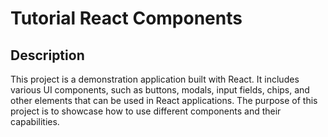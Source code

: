 # Tutorial React Components

## Description

This project is a demonstration application built with React. It includes
various UI components, such as buttons, modals, input fields, chips, and other
elements that can be used in React applications. The purpose of this project is
to showcase how to use different components and their capabilities.
